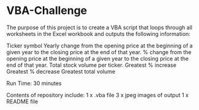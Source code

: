 # VBA-Challenge
The purpose of this project is to create a VBA script that loops through all worksheets in the Excel workbook and outputs the following information:

Ticker symbol
Yearly change from the opening price at the beginning of a given year to the closing price at the end of that year.
% change from the opening price at the beginning of a given year to the closing price at the end of that year.
Total stock volume per ticker.
Greatest % increase
Greatest % decrease
Greatest total volume

Run Time: 30 minutes

Contents of repository include:
1 x  .vba file
3 x jpeg images of output
1 x README file
